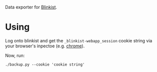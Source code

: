 Data exporter for [Blinkist](blinkist.com).

# Using
Log onto blinkist and get the `_blinkist-webapp_session` cookie string via your browser's inpectoe (e.g. [chrome](https://stackoverflow.com/a/10015468/706389)).

Now, run:

    ./backup.py --cookie 'cookie string'
    
